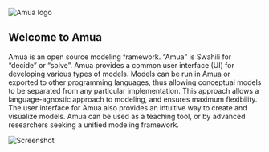 ![Amua logo](https://github.com/zward/amua/blob/gh-pages/images/logo_48.png)
## Welcome to Amua 

Amua is an open source modeling framework.  “Amua” is Swahili for “decide” or “solve”.  Amua provides a common user interface (UI) for developing various types of models.  Models can be run in Amua or exported to other programming languages, thus allowing conceptual models to be separated from any particular implementation.  This approach allows a language-agnostic approach to modeling, and ensures maximum flexibility.  The user interface for Amua also provides an intuitive way to create and visualize models.  Amua can be used as a teaching tool, or by advanced researchers seeking a unified modeling framework.


![Screenshot](https://github.com/zward/amua/blob/gh-pages/images/testScreenshot.png)
